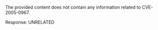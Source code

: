 The provided content does not contain any information related to CVE-2005-0967.

Response: UNRELATED
